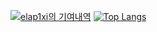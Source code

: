 [![elap1xi의 기여내역](https://github-readme-stats.vercel.app/api?username=elap1xi&show_icons=true&theme=react)](https://github.com/anuraghazra/github-readme-stats)
[![Top Langs](https://github-readme-stats.vercel.app/api/top-langs/?username=elap1xi&show_icons=true&theme=react&layout=compact)](https://github.com/anuraghazra/github-readme-stats)

